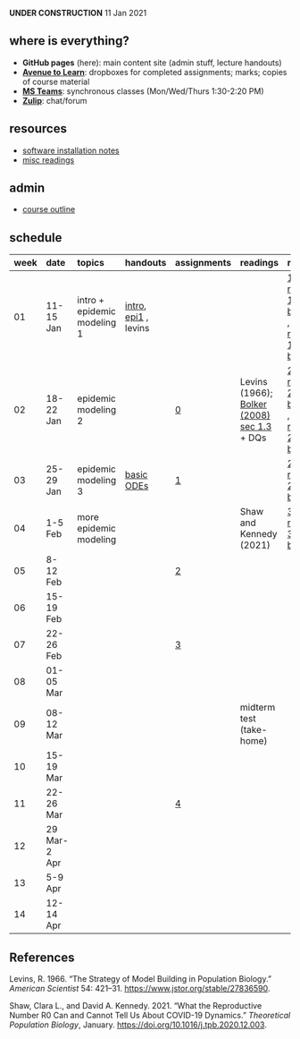 **UNDER CONSTRUCTION** 11 Jan 2021

where is everything?
--------------------

-   **GitHub pages** (here): main content site (admin stuff, lecture
    handouts)
-   [**Avenue to
    Learn**](%22https://avenue.cllmcmaster.ca/d2l/home/375748%22):
    dropboxes for completed assignments; marks; copies of course
    material
-   [**MS
    Teams**](https://teams.microsoft.com/l/channel/19%3ab78dff12b6774967ba803b12f8bf97cc%40thread.tacv2/General?groupId=265918a5-0ac6-41d8-95c9-b0b1563f87f5&tenantId=44376307-b429-42ad-8c25-28cd496f4772):
    synchronous classes (Mon/Wed/Thurs 1:30-2:20 PM)
-   [**Zulip**](https://math4mb.zulipchat.com/#): chat/forum

resources
---------

-   [software installation notes](./admin/software.html)
-   [misc readings](./admin/readings.html)

admin
-----

-   [course outline](./admin/4mbinfo.pdf)

schedule
--------

<table>
<colgroup>
<col style="width: 0%" />
<col style="width: 1%" />
<col style="width: 4%" />
<col style="width: 8%" />
<col style="width: 5%" />
<col style="width: 13%" />
<col style="width: 51%" />
<col style="width: 14%" />
</colgroup>
<thead>
<tr class="header">
<th style="text-align: left;">week</th>
<th style="text-align: left;">date</th>
<th style="text-align: left;">topics</th>
<th style="text-align: left;">handouts</th>
<th style="text-align: left;">assignments</th>
<th style="text-align: left;">readings</th>
<th style="text-align: left;">recordings</th>
<th style="text-align: left;">notes</th>
</tr>
</thead>
<tbody>
<tr class="odd">
<td style="text-align: left;">01</td>
<td style="text-align: left;">11-15 Jan</td>
<td style="text-align: left;">intro + epidemic modeling 1</td>
<td style="text-align: left;"><a href="notes/intro.pdf">intro</a>, <a href="notes/epi1.pdf">epi1</a> , levins</td>
<td style="text-align: left;"></td>
<td style="text-align: left;"></td>
<td style="text-align: left;"><a href="https://web.microsoftstream.com/video/f1861d40-4279-4356-8f98-eaa016402e98">11 Jan recording</a> , <a href="blackboard/bb_13jan.pdf">13 Jan blackboard</a> , <a href="https://web.microsoftstream.com/video/a4e1c484-499b-41fd-8599-39bcde8ed3f2">14 Jan recording</a>, <a href="blackboard/bb_13jan.pdf">14 Jan blackboard</a></td>
<td style="text-align: left;"></td>
</tr>
<tr class="even">
<td style="text-align: left;">02</td>
<td style="text-align: left;">18-22 Jan</td>
<td style="text-align: left;">epidemic modeling 2</td>
<td style="text-align: left;"></td>
<td style="text-align: left;"><a href="assignments/assignment_0.pdf">0</a></td>
<td style="text-align: left;"><span class="citation" data-cites="levins_strategy_1966">Levins (1966)</span>; <a href="readings/Bolker_2008_sec1.3.pdf">Bolker (2008) sec 1.3</a> + DQs</td>
<td style="text-align: left;"><a href="https://web.microsoftstream.com/video/a3303573-04d0-46f6-b483-bfd90e93acae">20 Jan recording</a> , <a href="blackboard/bb_20jan.pdf">20 Jan blackboard</a> , <a href="https://web.microsoftstream.com/video/d3b6032c-0b74-4d5d-8656-f7f1dedc6b3a">21 Jan recording</a>, <a href="blackboard/bb_21jan.pdf">21 Jan blackboard</a></td>
<td style="text-align: left;"></td>
</tr>
<tr class="odd">
<td style="text-align: left;">03</td>
<td style="text-align: left;">25-29 Jan</td>
<td style="text-align: left;">epidemic modeling 3</td>
<td style="text-align: left;"><a href="code/ode_ex1.Rmd">basic ODEs</a></td>
<td style="text-align: left;"><a href="assignments/assignment_1.pdf">1</a></td>
<td style="text-align: left;"></td>
<td style="text-align: left;"><a href="https://web.microsoftstream.com/video/d3b6032c-0b74-4d5d-8656-f7f1dedc6b3a">25 Jan recording</a>, <a href="blackboard/bb_25jan.pdf">25 Jan blackboard</a></td>
<td style="text-align: left;"><a href="https://web.microsoftstream.com/video/a2e67217-6b1f-4a81-9b0a-f71f5f9f3815">27 Jan recording</a></td>
</tr>
<tr class="even">
<td style="text-align: left;">04</td>
<td style="text-align: left;">1-5 Feb</td>
<td style="text-align: left;">more epidemic modeling</td>
<td style="text-align: left;"></td>
<td style="text-align: left;"></td>
<td style="text-align: left;"><span class="citation" data-cites="shaw_what_2021">Shaw and Kennedy (2021)</span></td>
<td style="text-align: left;"><a href="https://web.microsoftstream.com/video/73e16706-bba4-4fe0-8259-a8b90698baac">3 Feb recording</a>, <a href="blackboard/bb_03feb.pdf">3 Feb blackboard</a></td>
<td style="text-align: left;"><a href="code/finalsize_3feb.ipynb">final size notebook</a></td>
</tr>
<tr class="odd">
<td style="text-align: left;">05</td>
<td style="text-align: left;">8-12 Feb</td>
<td style="text-align: left;"></td>
<td style="text-align: left;"></td>
<td style="text-align: left;"><a href="assignments/assignment_2.pdf">2</a></td>
<td style="text-align: left;"></td>
<td style="text-align: left;"></td>
<td style="text-align: left;"></td>
</tr>
<tr class="even">
<td style="text-align: left;">06</td>
<td style="text-align: left;">15-19 Feb</td>
<td style="text-align: left;"></td>
<td style="text-align: left;"></td>
<td style="text-align: left;"></td>
<td style="text-align: left;"></td>
<td style="text-align: left;"></td>
<td style="text-align: left;">midterm break</td>
</tr>
<tr class="odd">
<td style="text-align: left;">07</td>
<td style="text-align: left;">22-26 Feb</td>
<td style="text-align: left;"></td>
<td style="text-align: left;"></td>
<td style="text-align: left;"><a href="assignments/assignment_3.pdf">3</a></td>
<td style="text-align: left;"></td>
<td style="text-align: left;"></td>
<td style="text-align: left;"></td>
</tr>
<tr class="even">
<td style="text-align: left;">08</td>
<td style="text-align: left;">01-05 Mar</td>
<td style="text-align: left;"></td>
<td style="text-align: left;"></td>
<td style="text-align: left;"></td>
<td style="text-align: left;"></td>
<td style="text-align: left;"></td>
<td style="text-align: left;"></td>
</tr>
<tr class="odd">
<td style="text-align: left;">09</td>
<td style="text-align: left;">08-12 Mar</td>
<td style="text-align: left;"></td>
<td style="text-align: left;"></td>
<td style="text-align: left;"></td>
<td style="text-align: left;">midterm test (take-home)</td>
<td style="text-align: left;"></td>
<td style="text-align: left;"></td>
</tr>
<tr class="even">
<td style="text-align: left;">10</td>
<td style="text-align: left;">15-19 Mar</td>
<td style="text-align: left;"></td>
<td style="text-align: left;"></td>
<td style="text-align: left;"></td>
<td style="text-align: left;"></td>
<td style="text-align: left;"></td>
<td style="text-align: left;"></td>
</tr>
<tr class="odd">
<td style="text-align: left;">11</td>
<td style="text-align: left;">22-26 Mar</td>
<td style="text-align: left;"></td>
<td style="text-align: left;"></td>
<td style="text-align: left;"><a href="assignments/assignment_4.pdf">4</a></td>
<td style="text-align: left;"></td>
<td style="text-align: left;"></td>
<td style="text-align: left;"></td>
</tr>
<tr class="even">
<td style="text-align: left;">12</td>
<td style="text-align: left;">29 Mar-2 Apr</td>
<td style="text-align: left;"></td>
<td style="text-align: left;"></td>
<td style="text-align: left;"></td>
<td style="text-align: left;"></td>
<td style="text-align: left;"></td>
<td style="text-align: left;"></td>
</tr>
<tr class="odd">
<td style="text-align: left;">13</td>
<td style="text-align: left;">5-9 Apr</td>
<td style="text-align: left;"></td>
<td style="text-align: left;"></td>
<td style="text-align: left;"></td>
<td style="text-align: left;"></td>
<td style="text-align: left;"></td>
<td style="text-align: left;"></td>
</tr>
<tr class="even">
<td style="text-align: left;">14</td>
<td style="text-align: left;">12-14 Apr</td>
<td style="text-align: left;"></td>
<td style="text-align: left;"></td>
<td style="text-align: left;"></td>
<td style="text-align: left;"></td>
<td style="text-align: left;"></td>
<td style="text-align: left;"></td>
</tr>
</tbody>
</table>

References
----------

Levins, R. 1966. “The Strategy of Model Building in Population Biology.”
*American Scientist* 54: 421–31.
<https://www.jstor.org/stable/27836590>.

Shaw, Clara L., and David A. Kennedy. 2021. “What the Reproductive
Number R0 Can and Cannot Tell Us About COVID-19 Dynamics.” *Theoretical
Population Biology*, January.
<https://doi.org/10.1016/j.tpb.2020.12.003>.
